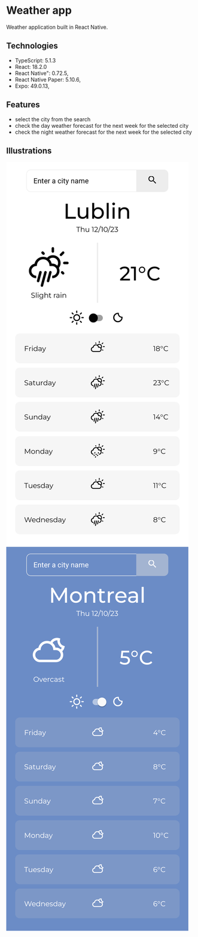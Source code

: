 # Weather app

Weather application built in React Native.

## Technologies

* TypeScript: 5.1.3
* React: 18.2.0
* React Native": 0.72.5,
* React Native Paper: 5.10.6,
* Expo: 49.0.13,

## Features

* select the city from the search
* check the day weather forecast for the next week for the selected city
* check the night weather forecast for the next week for the selected city

## Illustrations

![Main page of the application](https://github.com/TheNikesz/weather-app-react-native/blob/main/docs/main.png)
![Main page of the application with night weather](https://github.com/TheNikesz/weather-app-react-native/blob/main/docs/night.png)
